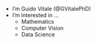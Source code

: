 - I’m Guido Vitale (@GVitalePhD)
- I’m interested in ...
  - Mathematics
  - Computer Vision
  - Data Science

<!---
GVitalePhD/GVitalePhD is a ✨ special ✨ repository because its `README.md` (this file) appears on your GitHub profile.
You can click the Preview link to take a look at your changes.
--->
